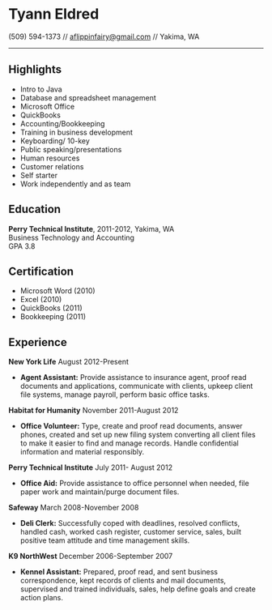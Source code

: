 Tyann Eldred
================
(509) 594-1373 // aflippinfairy@gmail.com // Yakima, WA
* * * * *
Highlights
--------------
  + Intro to Java
  + Database and spreadsheet management  
  + Microsoft Office
  + QuickBooks
  + Accounting/Bookkeeping
  + Training in business development
  + Keyboarding/ 10-key
  + Public speaking/presentations
  + Human resources
  + Customer relations
  + Self starter
  + Work independently and as team

Education  
-----------
  **Perry Technical Institute**, 2011-2012, Yakima, WA  
  Business Technology and Accounting  
  GPA 3.8

Certification
---------------
  + Microsoft Word (2010) 
  + Excel (2010)
  + QuickBooks (2011) 
  + Bookkeeping (2011)
    
Experience
-------------
**New York Life** August 2012-Present
  + **Agent Assistant:** Provide assistance to insurance agent, proof read documents and applications, communicate with clients,  upkeep client file systems, manage payroll, perform basic office tasks.

**Habitat for Humanity** November 2011-August 2012  
  + **Office Volunteer:** Type, create and proof read documents, answer phones, created and set up new filing system converting all client files to make it easier to find and manage records. Handle confidential information and material responsibly.

**Perry Technical Institute** July 2011- August 2012
  + **Office Aid:** Provide assistance to office personnel when needed, file paper work and maintain/purge document files.
  
**Safeway** March 2008-November 2008
  + **Deli Clerk:** Successfully coped with deadlines, resolved conflicts, handled cash, worked cash register, customer service, sales, built positive team attitude and time management skills.

**K9 NorthWest** December 2006-September 2007
  + **Kennel Assistant:** Prepared, proof read, and sent business correspondence, kept records of clients and mail documents, supervised and trained individuals, sales, help define goals and create action plans.
